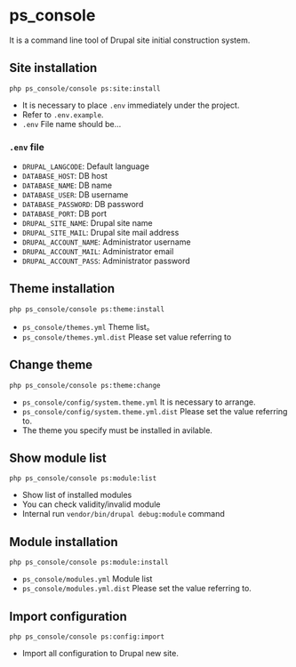 # ps_console

It is a command line tool of Drupal site initial construction system.

## Site installation

```
php ps_console/console ps:site:install
```

- It is necessary to place `.env` immediately under the project.
- Refer to `.env.example`.
- `.env` File name should be...

### `.env` file

- `DRUPAL_LANGCODE`: Default language
- `DATABASE_HOST`: DB host
- `DATABASE_NAME`: DB name
- `DATABASE_USER`: DB username
- `DATABASE_PASSWORD`: DB password
- `DATABASE_PORT`: DB port
- `DRUPAL_SITE_NAME`: Drupal site name
- `DRUPAL_SITE_MAIL`: Drupal site mail address
- `DRUPAL_ACCOUNT_NAME`: Administrator username
- `DRUPAL_ACCOUNT_MAIL`: Administrator email
- `DRUPAL_ACCOUNT_PASS`: Administrator password

## Theme installation

```
php ps_console/console ps:theme:install
```

- `ps_console/themes.yml` Theme list。
- `ps_console/themes.yml.dist` Please set value referring to

## Change theme

```
php ps_console/console ps:theme:change
```

- `ps_console/config/system.theme.yml` It is necessary to arrange.
- `ps_console/config/system.theme.yml.dist` Please set the value referring to.
- The theme you specify must be installed in avilable.

## Show module list

```
php ps_console/console ps:module:list
```

- Show list of installed modules
- You can check validity/invalid module
- Internal run `vendor/bin/drupal debug:module` command

## Module installation

```
php ps_console/console ps:module:install
```

- `ps_console/modules.yml` Module list
- `ps_console/modules.yml.dist` Please set the value referring to.

## Import configuration

```
php ps_console/console ps:config:import
```

- Import all configuration to Drupal new site.



